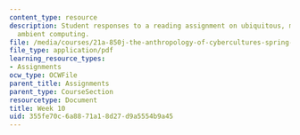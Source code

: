 ```yaml
---
content_type: resource
description: Student responses to a reading assignment on ubiquitous, mobile, and
  ambient computing.
file: /media/courses/21a-850j-the-anthropology-of-cybercultures-spring-2009/355fe70c6a8871a18d27d9a5554b9a45_MIT21A_850Js09_week10.pdf
file_type: application/pdf
learning_resource_types:
- Assignments
ocw_type: OCWFile
parent_title: Assignments
parent_type: CourseSection
resourcetype: Document
title: Week 10
uid: 355fe70c-6a88-71a1-8d27-d9a5554b9a45
---
```

